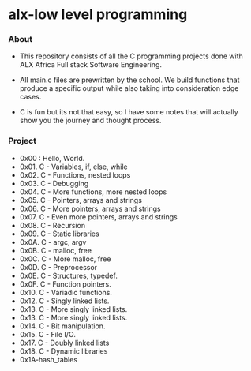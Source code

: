 # alx-low level programming

### About

- This repository consists of all the C programming projects done with ALX Africa Full stack Software Engineering.
- All main.c files are prewritten by the school. We build functions that produce a specific output while also taking into consideration edge cases.

- C is fun but its not that easy, so I have some notes that will actually show you the journey and thought process.

### Project

- 0x00 : Hello, World.
- 0x01. C - Variables, if, else, while
- 0x02. C - Functions, nested loops
- 0x03. C - Debugging
- 0x04. C - More functions, more nested loops
- 0x05. C - Pointers, arrays and strings
- 0x06. C - More pointers, arrays and strings
- 0x07. C - Even more pointers, arrays and strings
- 0x08. C - Recursion
- 0x09. C - Static libraries
- 0x0A. C - argc, argv
- 0x0B. C - malloc, free
- 0x0C. C - More malloc, free
- 0x0D. C - Preprocessor
- 0x0E. C - Structures, typedef.
- 0x0F. C - Function pointers.
- 0x10. C - Variadic functions.
- 0x12. C - Singly linked lists.
- 0x13. C - More singly linked lists.
- 0x13. C - More singly linked lists.
- 0x14. C - Bit manipulation.
- 0x15. C - File I/O.
- 0x17. C - Doubly linked lists
- 0x18. C - Dynamic libraries
- 0x1A-hash_tables
